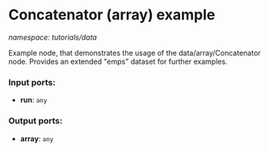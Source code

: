 # Concatenator (array) example

_namespace: tutorials/data_

Example node, that demonstrates the usage of the data/array/Concatenator node. Provides an extended "emps" dataset for further examples.

### Input ports:

* __run__: ` any `

### Output ports:

* __array__: ` any `

